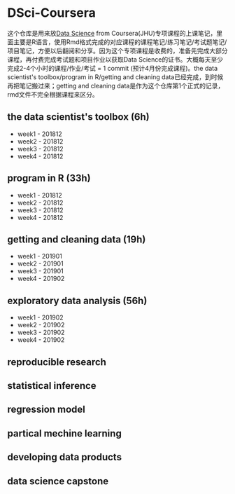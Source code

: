 # DSci-Coursera
这个仓库是用来放[Data Science](https://www.coursera.org/specializations/jhu-data-science) from Coursera(JHU)专项课程的上课笔记，里面主要是R语言，使用Rmd格式完成的对应课程的课程笔记/练习笔记/考试题笔记/项目笔记，方便以后翻阅和分享。因为这个专项课程是收费的，准备先完成大部分课程，再付费完成考试题和项目作业以获取Data Science的证书。大概每天至少完成2-4个小时的课程/作业/考试 = 1 commit (预计4月份完成课程)。the data scientist's toolbox/program in R/getting and cleaning data已经完成，到时候再把笔记搬过来；getting and cleaning data是作为这个仓库第1个正式的记录，rmd文件不完全根据课程来区分。
		
## the data scientist's toolbox (6h)
- week1 - 201812
- week2 - 201812
- week3 - 201812
- week4 - 201812
## program in R (33h)
- week1 - 201812
- week2 - 201812
- week3 - 201812
- week4 - 201812
## getting and cleaning data (19h)
- week1 - 201901
- week2 - 201901
- week3 - 201901
- week4 - 201902
## exploratory data analysis (56h)
- week1 - 201902
- week2 - 201902
- week3 - 201902
- week4 - 201902
## reproducible research
## statistical inference
## regression model
## partical mechine learning
## developing data products
## data science capstone
